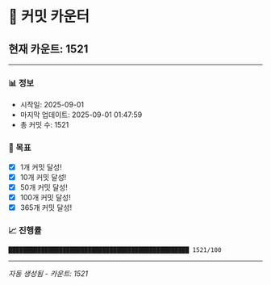 # 🔢 커밋 카운터

## 현재 카운트: 1521

---

### 📊 정보
- 시작일: 2025-09-01
- 마지막 업데이트: 2025-09-01 01:47:59
- 총 커밋 수: 1521

### 🎯 목표
- [x] 1개 커밋 달성!
- [x] 10개 커밋 달성!
- [x] 50개 커밋 달성!
- [x] 100개 커밋 달성!
- [x] 365개 커밋 달성!

### 📈 진행률
```
██████████████████████████████████████████████████ 1521/100
```

---
*자동 생성됨 - 카운트: 1521*
